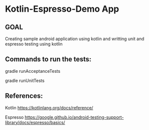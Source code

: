 Kotlin-Espresso-Demo App
===================================================
## GOAL
Creating sample android application using kotlin and writting unit and espresso testing using kotlin

## Commands to run the tests:
gradle runAcceptanceTests

gradle runUnitTests


## References:
Kotlin https://kotlinlang.org/docs/reference/

Espresso https://google.github.io/android-testing-support-library/docs/espresso/basics/
